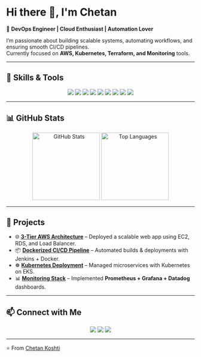 # Hi there 👋, I'm Chetan  

🚀 **DevOps Engineer | Cloud Enthusiast | Automation Lover**

I’m passionate about building scalable systems, automating workflows, and ensuring smooth CI/CD pipelines.  
Currently focused on **AWS, Kubernetes, Terraform, and Monitoring** tools.  

---

## 🔧 Skills & Tools  

<p align="center">
  <img src="https://img.shields.io/badge/AWS-%23FF9900.svg?style=for-the-badge&logo=amazon-aws&logoColor=white"/>
  <img src="https://img.shields.io/badge/Docker-%232496ED.svg?style=for-the-badge&logo=docker&logoColor=white"/>
  <img src="https://img.shields.io/badge/Kubernetes-%23326ce5.svg?style=for-the-badge&logo=kubernetes&logoColor=white"/>
  <img src="https://img.shields.io/badge/Terraform-%237B42BC.svg?style=for-the-badge&logo=terraform&logoColor=white"/>
  <img src="https://img.shields.io/badge/Jenkins-%232C5263.svg?style=for-the-badge&logo=jenkins&logoColor=white"/>
  <img src="https://img.shields.io/badge/Linux-%23FCC624.svg?style=for-the-badge&logo=linux&logoColor=black"/>
  <img src="https://img.shields.io/badge/Grafana-%23F46800.svg?style=for-the-badge&logo=grafana&logoColor=white"/>
  <img src="https://img.shields.io/badge/Prometheus-%23E6522C.svg?style=for-the-badge&logo=prometheus&logoColor=white"/>
  <img src="https://img.shields.io/badge/Datadog-%23632CA6.svg?style=for-the-badge&logo=datadog&logoColor=white"/>
</p>

---

## 📊 GitHub Stats  

<p align="center">
  <img src="https://github-readme-stats.vercel.app/api?username=chetankoshti528&show_icons=true&theme=radical" alt="GitHub Stats" height="180"/>
  <img src="https://github-readme-stats.vercel.app/api/top-langs/?username=chetankoshti528&layout=compact&theme=radical" alt="Top Languages" height="180"/>
</p>

---

## 🚀 Projects  

- 🌐 **[3-Tier AWS Architecture](#)** – Deployed a scalable web app using EC2, RDS, and Load Balancer.  
- 📦 **[Dockerized CI/CD Pipeline](#)** – Automated builds & deployments with Jenkins + Docker.  
- ☸️ **[Kubernetes Deployment](#)** – Managed microservices with Kubernetes on EKS.  
- 📊 **[Monitoring Stack](#)** – Implemented **Prometheus + Grafana + Datadog** dashboards.  

---

## 📫 Connect with Me  

<p align="center">
  <a href="https://www.linkedin.com/in/chetan-koshti-12126b311/"><img src="https://img.shields.io/badge/LinkedIn-%230077B5.svg?style=for-the-badge&logo=linkedin&logoColor=white"/></a>
  <a href="mailto:chetankoshti.ra@gmail.com"><img src="https://img.shields.io/badge/Email-%23D14836.svg?style=for-the-badge&logo=gmail&logoColor=white"/></a>
  <a href="https://github.com/chetankoshti528"><img src="https://img.shields.io/badge/GitHub-%2312100E.svg?style=for-the-badge&logo=github&logoColor=white"/></a>
</p>

---

⭐️ From [Chetan Koshti](https://github.com/chetankoshti528)
